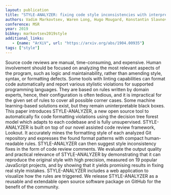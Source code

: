 ```yaml
---
layout: publication
title: "STYLE-ANALYZER: fixing code style inconsistencies with interpretable unsupervised algorithms"
authors: Vadim Markovtsev, Waren Long, Hugo Mougard, Konstantin Slavnov, Egor Bulychev
conference: MSR
year: 2019
bibkey: markovtsev2019style
additional_links:
   - {name: "ArXiV", url: "https://arxiv.org/abs/1904.00935"}
tags: ["style"]
---
```

Source code reviews are manual, time-consuming, and expensive. Human involvement should be focused on analyzing the most relevant aspects of the program, such as logic and maintainability, rather than amending style, syntax, or formatting defects. Some tools with linting capabilities can format code automatically and report various stylistic violations for supported programming languages. They are based on rules written by domain experts, hence, their configuration is often tedious, and it is impractical for the given set of rules to cover all possible corner cases. Some machine learning-based solutions exist, but they remain uninterpretable black boxes. This paper introduces STYLE-ANALYZER, a new open source tool to automatically fix code formatting violations using the decision tree forest model which adapts to each codebase and is fully unsupervised. STYLE-ANALYZER is built on top of our novel assisted code review framework, Lookout. It accurately mines the formatting style of each analyzed Git repository and expresses the found format patterns with compact human-readable rules. STYLE-ANALYZER can then suggest style inconsistency fixes in the form of code review comments. We evaluate the output quality and practical relevance of STYLE-ANALYZER by demonstrating that it can reproduce the original style with high precision, measured on 19 popular JavaScript projects, and by showing that it yields promising results in fixing real style mistakes. STYLE-ANALYZER includes a web application to visualize how the rules are triggered. We release STYLE-ANALYZER as a reusable and extendable open source software package on GitHub for the benefit of the community. 

